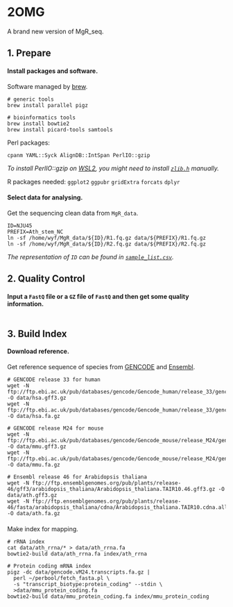 # 2OMG
 A brand new version of MgR_seq.

## 1. Prepare
#### Install packages and software.

Software managed by [brew](https://brew.sh/).
```shell script
# generic tools
brew install parallel pigz

# bioinformatics tools
brew install bowtie2
brew install picard-tools samtools
```

Perl packages:
```shell script
cpanm YAML::Syck AlignDB::IntSpan PerlIO::gzip
``` 
*To install PerlIO::gzip on [WSL2](https://devblogs.microsoft.com/commandline/announcing-wsl-2/), you might need to install [`zlib.h`](http://www.zlib.net/) manually.*

R packages needed:
`ggplot2` `ggpubr` `gridExtra` `forcats` `dplyr`

#### Select data for analysing.
Get the sequencing clean data from `MgR_data`.  
```shell script
ID=NJU45
PREFIX=Ath_stem_NC
ln -sf /home/wyf/MgR_data/${ID}/R1.fq.gz data/${PREFIX}/R1.fq.gz
ln -sf /home/wyf/MgR_data/${ID}/R2.fq.gz data/${PREFIX}/R2.fq.gz
```
*The representation of `ID` can be found in [`sample_list.csv`](/sample_list.csv).*

## 2. Quality Control
#### Input a `FastQ` file or a `GZ` file of `FastQ` and then get some quality information.
```shell script

```

## 3. Build Index
#### Download reference.
Get reference sequence of species from [GENCODE](https://www.gencodegenes.org/) and [Ensembl](http://plants.ensembl.org/Arabidopsis_thaliana/Info/Index?db=core).
```shell script
# GENCODE release 33 for human
wget -N ftp://ftp.ebi.ac.uk/pub/databases/gencode/Gencode_human/release_33/gencode.v33.annotation.gff3.gz -O data/hsa.gff3.gz
wget -N ftp://ftp.ebi.ac.uk/pub/databases/gencode/Gencode_human/release_33/gencode.v33.transcripts.fa.gz -O data/hsa.fa.gz

# GENCODE release M24 for mouse
wget -N ftp://ftp.ebi.ac.uk/pub/databases/gencode/Gencode_mouse/release_M24/gencode.vM24.annotation.gff3.gz -O data/mmu.gff3.gz
wget -N ftp://ftp.ebi.ac.uk/pub/databases/gencode/Gencode_mouse/release_M24/gencode.vM24.transcripts.fa.gz -O data/mmu.fa.gz

# Ensembl release 46 for Arabidopsis thaliana
wget -N ftp://ftp.ensemblgenomes.org/pub/plants/release-46/gff3/arabidopsis_thaliana/Arabidopsis_thaliana.TAIR10.46.gff3.gz -O data/ath.gff3.gz
wget -N ftp://ftp.ensemblgenomes.org/pub/plants/release-46/fasta/arabidopsis_thaliana/cdna/Arabidopsis_thaliana.TAIR10.cdna.all.fa.gz -O data/ath.fa.gz
```

#### 
Make index for mapping.
```shell script
# rRNA index
cat data/ath_rrna/* > data/ath_rrna.fa
bowtie2-build data/ath_rrna.fa index/ath_rrna

# Protein coding mRNA index
pigz -dc data/gencode.vM24.transcripts.fa.gz |
  perl ~/perbool/fetch_fasta.pl \
  -s "transcript_biotype:protein_coding" --stdin \
  >data/mmu_protein_coding.fa
bowtie2-build data/mmu_protein_coding.fa index/mmu_protein_coding
```




